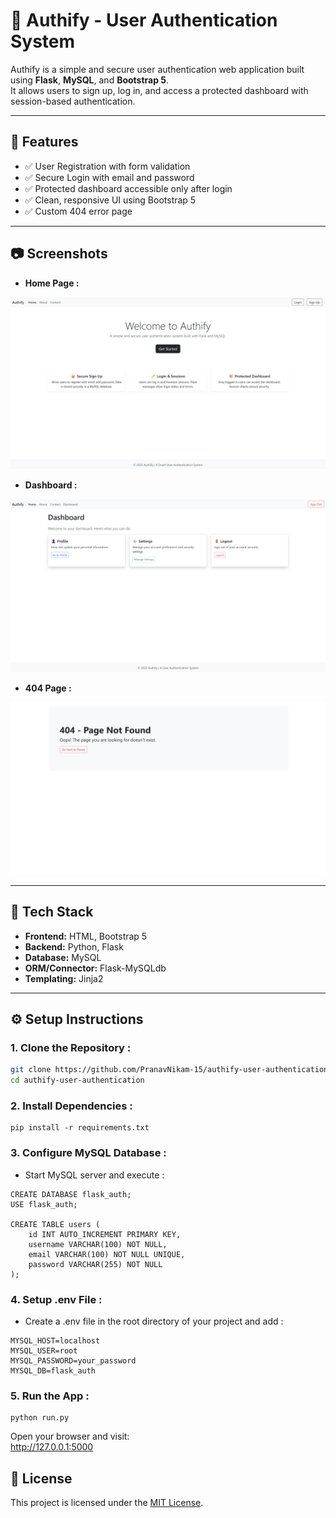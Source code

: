 # 🔐 Authify - User Authentication System

Authify is a simple and secure user authentication web application built using **Flask**, **MySQL**, and **Bootstrap 5**.  
It allows users to sign up, log in, and access a protected dashboard with session-based authentication.

---

## 🚀 Features

- ✅ User Registration with form validation  
- ✅ Secure Login with email and password  
- ✅ Protected dashboard accessible only after login  
- ✅ Clean, responsive UI using Bootstrap 5  
- ✅ Custom 404 error page  

---

## 📷 Screenshots

- **Home Page :**  

![Home Page](screenshots/home.png)

- **Dashboard :**

![Dashboard](screenshots/dashboard.png)

- **404 Page :**  

![404 Page](screenshots/404.png)

---

## 🧰 Tech Stack

- **Frontend:** HTML, Bootstrap 5  
- **Backend:** Python, Flask  
- **Database:** MySQL  
- **ORM/Connector:** Flask-MySQLdb  
- **Templating:** Jinja2  

---

## ⚙️ Setup Instructions

### 1. Clone the Repository :

```bash
git clone https://github.com/PranavNikam-15/authify-user-authentication.git
cd authify-user-authentication
```

### 2. Install Dependencies :

```
pip install -r requirements.txt
```

### 3. Configure MySQL Database :
- Start MySQL server and execute :
```
CREATE DATABASE flask_auth;
USE flask_auth;

CREATE TABLE users (
    id INT AUTO_INCREMENT PRIMARY KEY,
    username VARCHAR(100) NOT NULL,
    email VARCHAR(100) NOT NULL UNIQUE,
    password VARCHAR(255) NOT NULL
);
```

### 4. Setup .env File :
- Create a .env file in the root directory of your project and add :

```
MYSQL_HOST=localhost
MYSQL_USER=root
MYSQL_PASSWORD=your_password
MYSQL_DB=flask_auth
```

### 5. Run the App :

```
python run.py
```

Open your browser and visit:
<br> http://127.0.0.1:5000

## 📜 License

This project is licensed under the [MIT License](LICENSE).
